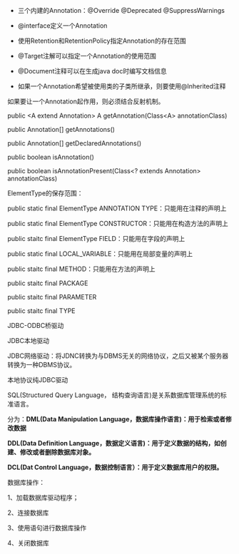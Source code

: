 * 三个内建的Annotation：@Override @Deprecated @SuppressWarnings

* @interface定义一个Annotation
* 使用Retention和RetentionPolicy指定Annotation的存在范围
* @Target注解可以指定一个Annotation的使用范围
* @Document注释可以在生成java doc时编写文档信息
* 如果一个Annotation希望被使用类的子类所继承，则要使用@Inherited注释



如果要让一个Annotation起作用，则必须结合反射机制。

public &lt;A extend Annotation&gt; A getAnnotation\(Class&lt;A&gt; annotationClass\)

public Annotation\[\] getAnnotations\(\)

public Annotation\[\] getDeclaredAnnotations\(\)

public boolean isAnnotation\(\)

public boolean isAnnotationPresent\(Class&lt;? extends Annotation&gt; annotationClass\)



ElementType的保存范围：

public static final ElementType ANNOTATION TYPE：只能用在注释的声明上

public static final ElementType CONSTRUCTOR：只能用在构造方法的声明上

public staitc final ElementType FIELD：只能用在字段的声明上

public static final LOCAL\_VARIABLE：只能用在局部变量的声明上

public staitc final METHOD：只能用在方法的声明上

public staitc final PACKAGE

public staitc final PARAMETER

public staitc final TYPE



JDBC-ODBC桥驱动

JDBC本地驱动

JDBC网络驱动：将JDNC转换为与DBMS无关的网络协议，之后又被某个服务器转换为一种DBMS协议。

本地协议纯JDBC驱动

SQL\(Structured Query Language， 结构查询语言\)是关系数据库管理系统的标准语言。

分为：**DML\(Data Manipulation Language，数据库操作语言\)：用于检索或者修改数据**

**DDL\(Data Definition Language，数据定义语言\)：用于定义数据的结构，如创建、修改或者删除数据库对象。**

**DCL\(Dat Control Language，数据控制语言）：用于定义数据库用户的权限。**

数据库操作：

1、加载数据库驱动程序；

2、连接数据库

3、使用语句进行数据库操作

4、关闭数据库



